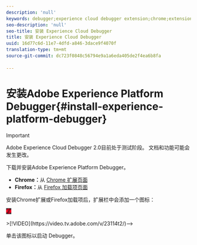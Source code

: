 ```yaml
---
description: 'null'
keywords: debugger;experience cloud debugger extension;chrome;extension;install
seo-description: 'null'
seo-title: 安装 Experience Cloud Debugger
title: 安装 Experience Cloud Debugger
uuid: 16d77c6d-11e7-4dfd-a846-3dace9f4070f
translation-type: tm+mt
source-git-commit: dc723f0848c56794e9a1a6eda405de2f4ea6b8fa

---
```



# 安装Adobe Experience Platform Debugger{#install-experience-platform-debugger}

> [!IMPORTANT]
>
> Adobe Experience Cloud Debugger 2.0目前处于测试阶段。 文档和功能可能会发生更改。

下载并安装Adobe Experience Platform Debugger。

* **Chrome：**&#x200B;从 [Chrome 扩展页面](https://chrome.google.com/webstore/detail/adobe-experience-cloud-de/ocdmogmohccmeicdhlhhgepeaijenapj)
* **Firefox：**&#x200B;从 [Firefox 加载项页面](https://addons.mozilla.org/en-US/firefox/addon/adobe-experience-platform-dbg/)

安装Chrome扩展或Firefox加载项后，扩展栏中会添加一个图标：

![](assets/start-icon.jpg)

<!-->>[!VIDEO](https://video.tv.adobe.com/v/23114t2/)-->

单击该图标以启动 Debugger。

